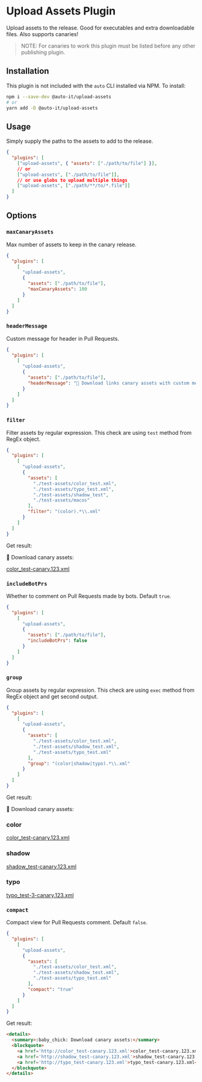 # Upload Assets Plugin

Upload assets to the release.
Good for executables and extra downloadable files.
Also supports canaries!

> NOTE: For canaries to work this plugin must be listed before any other publishing plugin.

## Installation

This plugin is not included with the `auto` CLI installed via NPM. To install:

```bash
npm i --save-dev @auto-it/upload-assets
# or
yarn add -D @auto-it/upload-assets
```

## Usage

Simply supply the paths to the assets to add to the release.

```json
{
  "plugins": [
    ["upload-assets", { "assets": ["./path/to/file"] }],
    // or
    ["upload-assets", ["./path/to/file"]],
    // or use globs to upload multiple things
    ["upload-assets", ["./path/**/to/*.file"]]
  ]
}
```

## Options

### `maxCanaryAssets`

Max number of assets to keep in the canary release.

```json
{
  "plugins": [
    [
      "upload-assets",
      {
        "assets": ["./path/to/file"],
        "maxCanaryAssets": 100
      }
    ]
  ]
}
```

### `headerMessage`

Custom message for header in Pull Requests.

```json
{
  "plugins": [
    [
      "upload-assets",
      {
        "assets": ["./path/to/file"],
        "headerMessage": "🚀 Download links canary assets with custom message:"
      }
    ]
  ]
}
```

### `filter`

Filter assets by regular expression. This check are using `test` method from RegEx object.

```json
{
  "plugins": [
    [
      "upload-assets",
      {
        "assets": [
          "./test-assets/color_test.xml",
          "./test-assets/typo_test.xml",
          "./test-assets/shadow_test",
          "./test-assets/macos"
        ],
        "filter": "(color).*\\.xml"
      }
    ]
  ]
}
```

Get result:

🐤 Download canary assets:

[color_test-canary.123.xml](http://color_test-canary.123.xml)

### `includeBotPrs`

Whether to comment on Pull Requests made by bots. Default `true`.

```json
{
  "plugins": [
    [
      "upload-assets",
      {
        "assets": ["./path/to/file"],
        "includeBotPrs": false
      }
    ]
  ]
}
```

### `group`

Group assets by regular expression. This check are using `exec` method from RegEx object and get second output.

```json
{
  "plugins": [
    [
      "upload-assets",
      {
        "assets": [
          "./test-assets/color_test.xml",
          "./test-assets/shadow_test.xml",
          "./test-assets/typo_test.xml"
        ],
        "group": "(color|shadow|typo).*\\.xml"
      }
    ]
  ]
}
```

Get result:

🐤 Download canary assets:

### color

[color_test-canary.123.xml](http://color_test-canary.123.xml)

### shadow

[shadow_test-canary.123.xml](http://shadow_test-canary.123.xml)

### typo

[typo_test-3-canary.123.xml](http://typo_test-3-canary.123.xml)

### `compact`

Compact view for Pull Requests comment. Default `false`.

```json
{
  "plugins": [
    [
      "upload-assets",
      {
        "assets": [
          "./test-assets/color_test.xml",
          "./test-assets/shadow_test.xml",
          "./test-assets/typo_test.xml"
        ],
        "compact": "true"
      }
    ]
  ]
}
```

Get result:

```HTML
<details>
  <summary>:baby_chick: Download canary assets:</summary>
  <blockquote>
    <a href='http://color_test-canary.123.xml'>color_test-canary.123.xml</a><br>
    <a href='http://shadow_test-canary.123.xml'>shadow_test-canary.123.xml</a><br>
    <a href='http://typo_test-canary.123.xml'>typo_test-canary.123.xml</a><br>
  </blockquote>
</details>
```
